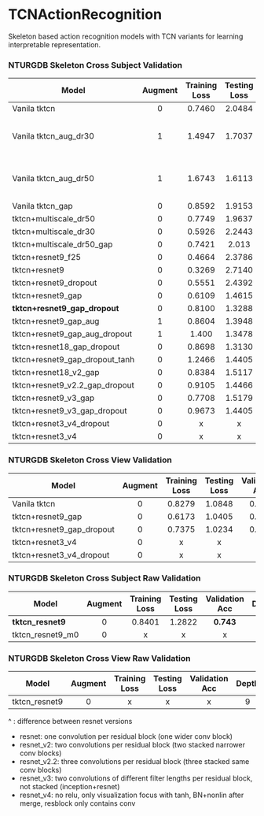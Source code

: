 # TCNActionRecognition
Skeleton based action recognition models with TCN variants for learning interpretable representation.

### NTURGDB Skeleton Cross Subject Validation
Model | Augment | Training Loss | Testing Loss | Validation Acc | Depth | Filter Dim(s) | Layer Widths | Dropout | Opti | SLURM ID|Notes
---|:---:|:---:|:---:|:---:|:---:|:---:|:---: | :---: | :---: | :---: |--- |
Vanila tktcn | 0 | 0.7460 | 2.0484 | 0.639 | 3 | 25 | {128,256,512} | 0.5 | SGD | | |
Vanila tktcn_aug_dr30 | 1 | 1.4947 | 1.7037 | 0.6012 | 3 | 25 | {128,256,512} | 0.3 | SGD | 13843851| try with no droupout, larger LR |
Vanila tktcn_aug_dr50 | 1 | 1.6743 | 1.6113 | 0.615 | 3 | 25 | {128,256,512} |0.5| SGD | |keep bigger LR for longer
Vanila tktcn_gap | 0 | 0.8592 | 1.9153 | 0.636 | 3 | 25 | {128,256,512} | 0.5 | SGD |13860091 | |
tktcn+multiscale_dr50 | 0 | 0.7749 | 1.9637 | 0.635 | 3 | {8,16} | {128,256,512} | 0.5 |SGD| |
tktcn+multiscale_dr30 | 0 | 0.5926 | 2.2443 | 0.622 | 3 | {8,16} | {128,256,512} | 0.3 |SGD| 13859444 |
tktcn+multiscale_dr50_gap | 0 | 0.7421 | 2.013 | 0.642 | 3 | {8,16} | {128,256,512} | 0.5 |SGD| 13869040 |
tktcn+resnet9_f25 |0 | 0.4664 | 2.3786| 0.578 | 9 | 25 | {64x3,128x3,256x3} | 0.0 |SGD| 13858800 |
tktcn+resnet9 | 0 | 0.3269 | 2.7140 | 0.575 | 9 | 8 | {64x3,128x3,256x3} | 0.0 |SGD| 13858891 |
tktcn+resnet9_dropout | 0 | 0.5551 | 2.4392 | 0.577| 9 | 8 | {64x3,128x3,256x3} | 0.5 |SGD| 13858979 |
tktcn+resnet9_gap | 0 | 0.6109 | 1.4615| 0.720 | 9 | 8 | {64x3,128x3,256x3} | 0.0 |SGD| 13859174 |
**tktcn+resnet9_gap_dropout** | 0 | 0.8100 | 1.3288 | **0.727** | 9 | 8 | {64x3,128x3,256x3} | 0.5 |SGD| 13859234 |
tktcn+resnet9_gap_aug | 1 | 0.8604 | 1.3948 | 0.723 | 9 | 8 | {64x3,128x3,256x3} | 0.0 |SGD| 13951341 |
tktcn+resnet9_gap_aug_dropout | 1 | 1.400 | 1.3478 | 0.727 | 9 | 8 | {64x3,128x3,256x3} | 0.3 |SGD| 14127062 |
tktcn+resnet18_gap_dropout | 0 | 0.8698 | 1.3130 | 0.722 | 18 | 8 | {32x6,64x6,128x6} | 0.5 |SGD| 13879610 |
tktcn+resnet9_gap_dropout_tanh | 0 | 1.2466 | 1.4405| 0.681 | 9 | 8 | {64x3,128x3,256x3} | 0.5 |SGD| 13860275 |
tktcn+resnet18_v2_gap | 0 | 0.8384 | 1.5117| 0.711 | 18 | 8 | {32x2x3,64x2x3,128x2x3} | 0.0 |SGD| 13869079 |
tktcn+resnet9_v2.2_gap_dropout | 0 | 0.9105 | 1.4466| 0.705 | 9 | 8 | {64x3,128x3,256x3} | 0.5 |SGD| 13882217 |
tktcn+resnet9_v3_gap | 0 | 0.7708 | 1.5179 | 0.709 | 9 | {8,16} | {32x2x3,64x2x3,128x2x3} | 0.0 |SGD| 13870423 |
tktcn+resnet9_v3_gap_dropout | 0 | 0.9673 | 1.4405 | 0.677 | 9 | {8,16} | {32x2x3,64x2x3,128x2x3} | 0.5 |SGD| 13885555 |
tktcn+resnet3_v4_dropout | 0 | x | x | x | 3 | 8 | {150x3} | 0.5 |SGD| 14205693 |
tktcn+resnet3_v4 | 0 | x | x | x | 3 | 8 | {150x3} | 0.0 |SGD| 14206014 |


### NTURGDB Skeleton Cross View Validation
Model | Augment | Training Loss | Testing Loss | Validation Acc | Depth | Filter Dim(s) | Layer Widths | Dropout | Opti | SLURM ID|Notes
---|:---:|:---:|:---:|:---:|:---:|:---:|:---: | :---: | :---: | :---: |--- |
Vanila tktcn | 0 | 0.8279 | 1.0848 | 0.805 | 3 | 25 | {128,256, 512} | 0.5 |SGD| 14184708 |
tktcn+resnet9_gap | 0 | 0.6173 | 1.0405 | 0.819 | 9 | 8 | {64x3,128x3,256x3} | 0.0 |SGD| 14175241 |
tktcn+resnet9_gap_dropout | 0 | 0.7375 | 1.0234 | 0.811 | 9 | 8 | {64x3,128x3,256x3} | 0.5 |SGD| 14174425 |
tktcn+resnet3_v4 | 0 | x | x | x | 3 | 8 | {150x3} | 0.0 |SGD| 14206903 |
tktcn+resnet3_v4_dropout | 0 | x | x | x | 3 | 8 | {150x3} | 0.5 |SGD| 14204710 |


### NTURGDB Skeleton Cross Subject Raw Validation
Model | Augment | Training Loss | Testing Loss | Validation Acc | Depth | Filter Dim(s) | Layer Widths | Dropout | Opti | SLURM ID|Notes
---|:---:|:---:|:---:|:---:|:---:|:---:|:---: | :---: | :---: | :---: |--- |
**tktcn_resnet9** | 0 | 0.8401 | 1.2822 | **0.743** | 9 | 8 | {64x3,128x3,256x3} | 0.5 |SGD| 14239352 |
tktcn_resnet9_m0 | 0 | x | x | x | 9 | 8 | {64x3,128x3,256x3} | 0.5 |SGD| 519 |

### NTURGDB Skeleton Cross View Raw Validation
Model | Augment | Training Loss | Testing Loss | Validation Acc | Depth | Filter Dim(s) | Layer Widths | Dropout | Opti | SLURM ID|Notes
---|:---:|:---:|:---:|:---:|:---:|:---:|:---: | :---: | :---: | :---: |--- |
tktcn_resnet9 | 0 | x | x | x | 9 | 8 | {64x3,128x3,256x3} | 0.5 |SGD| 15353 |


^ : difference between resnet versions
  - resnet: one convolution per residual block  (one wider conv block)
  - resnet_v2: two convolutions per residual block (two stacked narrower conv blocks)
  - resnet_v2.2: three convolutions per residual block (three stacked same conv blocks)
  - resnet_v3: two convolutions of different filter lengths per residual block, not stacked (inception+resnet)
  - resnet_v4: no relu, only visualization focus with tanh, BN+nonlin after merge, resblock only contains conv


